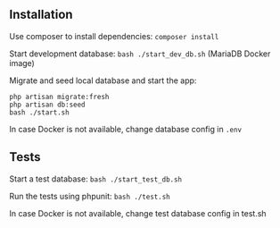 ## Installation

Use composer to install dependencies: `composer install`

Start development database: `bash ./start_dev_db.sh` (MariaDB Docker image)

Migrate and seed local database and start the app:

```
php artisan migrate:fresh
php artisan db:seed
bash ./start.sh
```

In case Docker is not available, change database config in `.env`

## Tests
Start a test database: `bash ./start_test_db.sh` 

Run the tests using phpunit: `bash ./test.sh`

In case Docker is not available, change test database config in test.sh
